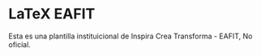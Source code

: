 # LaTeX EAFIT

Esta es una plantilla instituicional de Inspira Crea Transforma - EAFIT, No oficial.
